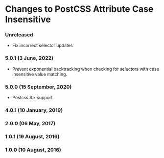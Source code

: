# Changes to PostCSS Attribute Case Insensitive

### Unreleased

- Fix incorrect selector updates

### 5.0.1 (3 June, 2022)

- Prevent exponential backtracking when checking for selectors with case insensitive value matching.

### 5.0.0 (15 September, 2020)

- Postcss 8.x support

### 4.0.1 (10 January, 2019)

### 2.0.0 (06 May, 2017)

### 1.0.1 (19 August, 2016)

### 1.0.0 (10 August, 2016)
